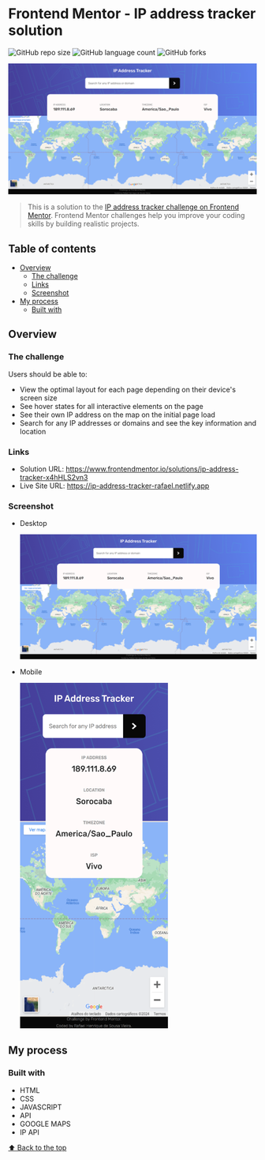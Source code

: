 # Frontend Mentor - IP address tracker solution

![GitHub repo size](https://img.shields.io/github/repo-size/RafaelHDSV/IP-Address-Tracker?style=for-the-badge)
![GitHub language count](https://img.shields.io/github/languages/count/RafaelHDSV/IP-Address-Tracker?style=for-the-badge)
![GitHub forks](https://img.shields.io/github/forks/RafaelHDSV/IP-Address-Tracker?style=for-the-badge)

<img src="images/desktop.png" alt="desktop.png">

> This is a solution to the [IP address tracker challenge on Frontend Mentor](https://www.frontendmentor.io/challenges/ip-address-tracker-I8-0yYAH0). Frontend Mentor challenges help you improve your coding skills by building realistic projects.

## Table of contents

-    [Overview](#overview)
     -    [The challenge](#the-challenge)
     -    [Links](#links)
     -    [Screenshot](#screenshot)
-    [My process](#my-process)
     -    [Built with](#built-with)

## Overview

### The challenge

Users should be able to:

-    View the optimal layout for each page depending on their device's screen size
-    See hover states for all interactive elements on the page
-    See their own IP address on the map on the initial page load
-    Search for any IP addresses or domains and see the key information and location

### Links

-    Solution URL: https://www.frontendmentor.io/solutions/ip-address-tracker-x4hHLS2vn3
-    Live Site URL: https://ip-address-tracker-rafael.netlify.app

### Screenshot

-    Desktop

     ![](images/desktop.png)

-    Mobile

     <img src="images/mobile.png" alt="mobile.png" width="300px" height="700px">

## My process

### Built with

-    HTML
-    CSS
-    JAVASCRIPT
-    API
-    GOOGLE MAPS
-    IP API

[⬆ Back to the top](#frontend-mentor---ip-address-tracker-solution)
<br>
